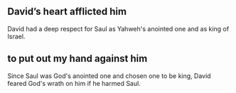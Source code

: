 ## David’s heart afflicted him ##

David had a deep respect for Saul as Yahweh's anointed one and as king of Israel.

## to put out my hand against him ##

Since Saul was God's anointed one and chosen one to be king, David feared God's wrath on him if he harmed Saul.